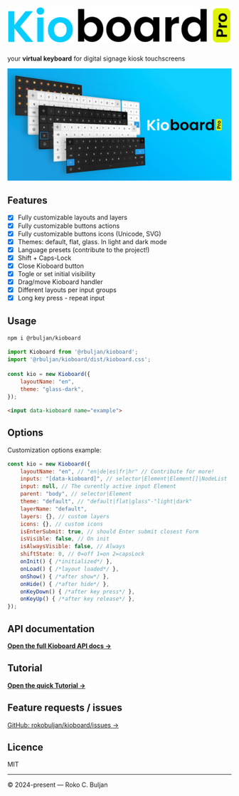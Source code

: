 # <picture><source media="(prefers-color-scheme: dark)" srcset="kioboard-logo-dark.svg"><img alt="Kioboard" src="kioboard-logo.svg"></picture>

your  **virtual keyboard** for digital signage kiosk touchscreens

![Kioboard](wallpaper.png)

## Features

- [x] Fully customizable layouts and layers
- [x] Fully customizable buttons actions
- [x] Fully customizable buttons icons (Unicode, SVG)
- [x] Themes: default, flat, glass. In light and dark mode
- [x] Language presets (contribute to the project!)
- [x] Shift + Caps-Lock
- [x] Close Kioboard button
- [x] Togle or set initial visibility
- [x] Drag/move Kioboard handler
- [x] Different layouts per input groups
- [x] Long key press - repeat input

## Usage

```bash
npm i @rbuljan/kioboard
```

```js
import Kioboard from '@rbuljan/kioboard';
import '@rbuljan/kioboard/dist/kioboard.css';

const kio = new Kioboard({
    layoutName: "en",
    theme: "glass-dark",
});
```

```html
<input data-kioboard name="example">
```

## Options

Customization options example:

```js
const kio = new Kioboard({
    layoutName: "en", // "en|de|es|fr|hr" // Contribute for more!
    inputs: "[data-kioboard]", // selector|Element|Element[]|NodeList
    input: null, // The curently active input Element
    parent: "body", // selector|Element
    theme: "default", // "default|flat|glass"-"light|dark"
    layerName: "default",
    layers: {}, // custom layers
    icons: {}, // custom icons
    isEnterSubmit: true, // should Enter submit closest Form
    isVisible: false, // On init
    isAlwaysVisible: false, // Always
    shiftState: 0, // 0=off 1=on 2=capsLock
    onInit() { /*initialized*/ },
    onLoad() { /*layout loaded*/ },
    onShow() { /*after show*/ },
    onHide() { /*after hide*/ },
    onKeyDown() { /*after key press*/ },
    onKeyUp() { /*after key release*/ },
});
```

## API documentation

**[Open the full Kioboard API docs &rarr;](docs.md)**

## Tutorial

**[Open the quick Tutorial &rarr;](tutorial.md)**

## Feature requests / issues

[GitHub: rokobuljan/kioboard/issues &rarr;](https://github.com/rokobuljan/kioboard/issues)

## Licence

MIT

___

&copy; 2024-present — Roko C. Buljan

